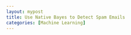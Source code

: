 ```yaml
---
layout: mypost
title: Use Native Bayes to Detect Spam Emails
categories: [Machine Learning]
---
```

